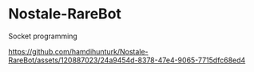# Nostale-RareBot
Socket programming







https://github.com/hamdihunturk/Nostale-RareBot/assets/120887023/24a9454d-8378-47e4-9065-7715dfc68ed4

